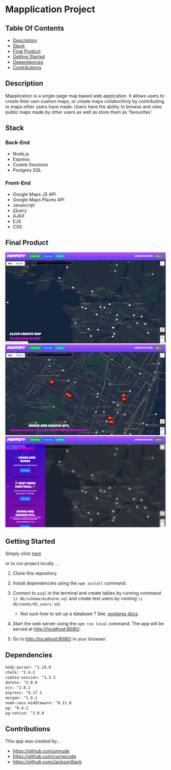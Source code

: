 # Mapplication Project

## Table Of Contents

  - [Description](#description)
  - [Stack](#stack)
  - [Final Product](#final-product)
  - [Getting Started](#getting-started)
  - [Dependencies](#dependencies)
  - [Contributions](#contributions)

## Description
Mapplication is a single-page map based web application. It allows users to create thier own custom maps, or create maps collaboritivly by contributing to maps other users have made. Users have the ability to browse and view public maps made by other users as well as store them as 'favourites'.

## Stack
### Back-End
- Node.js
- Express
- Cookie Sessions
- Postgres SQL

### Front-End
- Google Maps JS API
- Google Maps Places API
- Javascript
- jQuery
- AJAX
- EJS
- CSS

## Final Product
 !["Intuitive interface to start creating custom maps"](public/docs/create-map.png)
  !["Place markers on custom locations!"](public/docs/map-markers.png)
  !["Access your maps later or discover other users maps!"](public/docs/my-maps.png)




## Getting Started
Simply click [here](https://mappifyy.herokuapp.com/login/4)

or to run project locally ...

1. Clone this repository.
2. Install dependencies using the `npm install` command.

3. Connect to `psql` in the terminal and create tables by running command `\i db/schema/midterm.sql`  and create test users by running `\i db/seeds/01_users.sql`
      - Not sure how to set up a database ?  See, [postgres docs](https://www.postgresql.org/docs/)
   
4. Start the web server using the `npm run local` command. The app will be served at <http://localhost:8080/>.

5. Go to <http://localhost:8080/> in your browser.

## Dependencies
    body-parser: ^1.19.0
    chalk: ^2.4.2
    cookie-session: ^1.3.3
    dotenv: ^2.0.0
    ejs: ^2.6.2
    express: ^4.17.1
    morgan: ^1.9.1
    node-sass-middleware: ^0.11.0
    pg: ^6.4.2
    pg-native: ^3.0.0

## Contributions
  This app was created by...

- https://github.com/umrude
- https://github.com/curriecode
- https://github.com/JacksonStark
